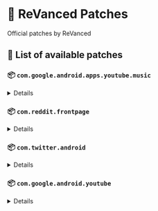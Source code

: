 # 🧩 ReVanced Patches

Official patches by ReVanced

## 📜 List of available patches

### 📦 `com.google.android.apps.youtube.music`
<details>

| 💊 Patch | 📜 Description | 🏹 Target Version |
|:--------:|:--------------:|:-----------------:|
| `music-video-ads` | Removes ads in the music player. | 5.16.51 |
| `codecs-unlock` | Adds more audio codec options. The new audio codecs usually result in better audio quality. | 5.16.51 |
| `exclusive-audio-playback` | Enables the option to play music without video. | 5.16.51 |
| `compact-header` | Hides the music category bar at the top of the homepage. | 5.16.51 |
| `minimized-playback-music` | Enables minimized playback on Kids music. | 5.16.51 |
| `hide-get-premium` | Removes all "Get Premium" evidences from the avatar menu. | 5.16.51 |
| `tasteBuilder-remover` | Removes the "Tell us which artists you like" card from the home screen. | 5.16.51 |
| `upgrade-button-remover` | Removes the upgrade tab from the pivot bar. | 5.16.51 |
| `music-microg-support` | Allows YouTube Music ReVanced to run without root and under a different package name. | 5.16.51 |
| `background-play` | Enables playing music in the background. | 5.16.51 |
</details>

### 📦 `com.reddit.frontpage`
<details>

| 💊 Patch | 📜 Description | 🏹 Target Version |
|:--------:|:--------------:|:-----------------:|
| `general-reddit-ads` | Removes general ads from the Reddit frontpage and subreddits. | all |
</details>

### 📦 `com.twitter.android`
<details>

| 💊 Patch | 📜 Description | 🏹 Target Version |
|:--------:|:--------------:|:-----------------:|
| `timeline-ads` | Removes ads from the Twitter timeline. | all |
</details>

### 📦 `com.google.android.youtube`
<details>

| 💊 Patch | 📜 Description | 🏹 Target Version |
|:--------:|:--------------:|:-----------------:|
| `general-ads` | Removes general ads. | 17.29.34 |
| `hide-infocard-suggestions` | Hides infocards in videos. | 17.29.34 |
| `video-ads` | Removes ads in the video player. | 17.29.34 |
| `seekbar-tapping` | Enables tap-to-seek on the seekbar of the video player. | 17.29.34 |
| `swipe-controls` | Adds volume and brightness swipe controls. | 17.29.34 |
| `amoled` | Enables pure black theme. | 17.29.34 |
| `hide-autoplay-button` | Hides the autoplay button in the video player. | 17.29.34 |
| `premium-heading` | Shows premium branding on the home screen. | all |
| `custom-branding` | Changes the YouTube launcher icon to be ReVanced's. | all |
| `hide-cast-button` | Hides the cast button in the video player. | all |
| `disable-create-button` | Hides the create button in the navigation bar. | 17.29.34 |
| `disable-fullscreen-panels` | Disables video description and comments panel in fullscreen view. | 17.29.34 |
| `minimized-playback` | Enables minimized and background playback. | 17.29.34 |
| `old-quality-layout` | Enables the original quality flyout menu. | 17.29.34 |
| `return-youtube-dislike` | Shows the dislike count of videos using the Return YouTube Dislike API. | 17.29.34 |
| `hide-shorts-button` | Hides the shorts button on the navigation bar. | 17.29.34 |
| `sponsorblock` | Integrate SponsorBlock. | 17.29.34 |
| `hide-watermark` | Hides creator's watermarks on videos. | 17.29.34 |
| `enable-wide-searchbar` | Replaces the search icon with a wide search bar. This will hide the YouTube logo when active. | 17.29.34 |
| `always-autorepeat` | Always repeats the playing video again. | 17.29.34 |
| `custom-playback-speed` | Adds more video playback speed options. | 17.29.34 |
| `enable-debugging` | Enables app debugging by patching the manifest file. | all |
| `force-vp9-codec` | Forces the VP9 codec for videos. | 17.29.34 |
| `hdr-auto-brightness` | Makes the brightness of HDR videos follow the system default. | 17.29.34 |
| `microg-support` | Allows YouTube ReVanced to run without root and under a different package name with Vanced MicroG | 17.29.34 |
| `remember-video-quality` | Adds the ability to remember the video quality you chose in the video quality flyout. | 17.29.34 |
</details>


